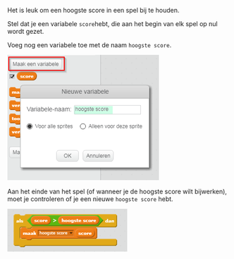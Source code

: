 Het is leuk om een ​​hoogste score in een spel bij te houden.

Stel dat je een variabele `score`hebt, die aan het begin van elk spel op nul wordt gezet.

Voeg nog een variabele toe met de naam `hoogste score`.

![screenshot](images/make-high-score-variable.png)

Aan het einde van het spel (of wanneer je de hoogste score wilt bijwerken), moet je controleren of je een nieuwe `hoogste score` hebt.

![screenshot](images/check-for-high-score.png)